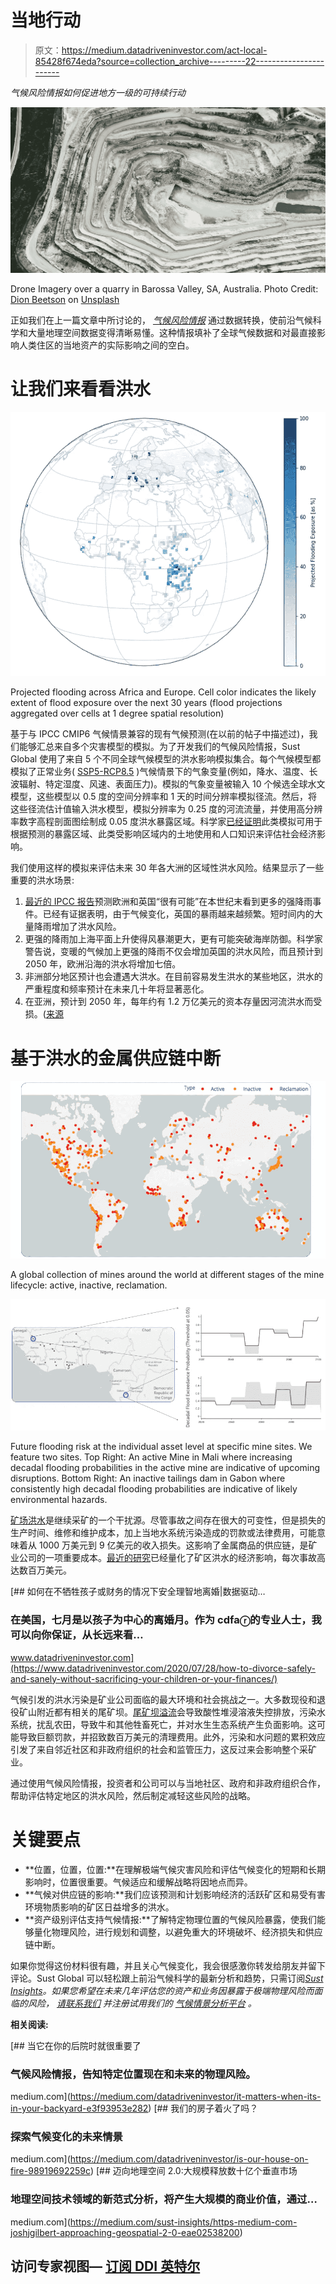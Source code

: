 # 当地行动

> 原文：<https://medium.datadriveninvestor.com/act-local-85428f674eda?source=collection_archive---------22----------------------->

*气候风险情报如何促进地方一级的可持续行动*

![](img/a7cf5dcc038f00380cfa94904695119f.png)

Drone Imagery over a quarry in Barossa Valley, SA, Australia. Photo Credit: [Dion Beetson](https://unsplash.com/@dionbeetson?utm_source=medium&utm_medium=referral) on [Unsplash](https://unsplash.com/?utm_source=medium&utm_medium=referral)

正如我们在上一篇文章中所讨论的， [*气候风险情报*](https://medium.com/datadriveninvestor/it-matters-when-its-in-your-backyard-e3f93953e282) 通过数据转换，使前沿气候科学和大量地理空间数据变得清晰易懂。这种情报填补了全球气候数据和对最直接影响人类住区的当地资产的实际影响之间的空白。

# 让我们来看看洪水

![](img/7e96e64ceb496628e8a549f26ce87592.png)

Projected flooding across Africa and Europe. Cell color indicates the likely extent of flood exposure over the next 30 years (flood projections aggregated over cells at 1 degree spatial resolution)

基于与 IPCC CMIP6 气候情景兼容的现有气候预测(在以前的帖子中描述过)，我们能够汇总来自多个灾害模型的模拟。为了开发我们的气候风险情报，Sust Global 使用了来自 5 个不同全球气候模型的洪水影响模拟集合。每个气候模型都模拟了正常业务( [SSP5-RCP8.5](https://www.sustglobal.com/blog/house-on-fire) )气候情景下的气象变量(例如，降水、温度、长波辐射、特定湿度、风速、表面压力)。模拟的气象变量被输入 10 个候选全球水文模型，这些模型以 0.5 度的空间分辨率和 1 天的时间分辨率模拟径流。然后，将这些径流估计值输入洪水模型，模拟分辨率为 0.25 度的河流流量，并使用高分辨率数字高程剖面图绘制成 0.05 度洪水暴露区域。科学家[已经证明](https://www.nature.com/articles/s41558-018-0257-z)此类模拟可用于根据预测的暴露区域、此类受影响区域内的土地使用和人口知识来评估社会经济影响。

我们使用这样的模拟来评估未来 30 年各大洲的区域性洪水风险。结果显示了一些重要的洪水场景:

1.  [最近的 IPCC 报告](https://www.carbonbrief.org/how-much-flooding-is-in-the-uks-future-a-look-at-the-ipcc-report)预测欧洲和英国“很有可能”在本世纪末看到更多的强降雨事件。已经有证据表明，由于气候变化，英国的暴雨越来越频繁。短时间内的大量降雨增加了洪水风险。
2.  更强的降雨加上海平面上升使得风暴潮更大，更有可能突破海岸防御。科学家警告说，变暖的气候加上更强的降雨不仅会增加英国的洪水风险，而且预计到 2050 年，欧洲沿海的洪水将增加七倍。
3.  非洲部分地区预计也会遭遇大洪水。在目前容易发生洪水的某些地区，洪水的严重程度和频率预计在未来几十年将显著恶化。
4.  在亚洲，预计到 2050 年，每年约有 1.2 万亿美元的资本存量因河流洪水而受损。([来源](https://www.mckinsey.com/business-functions/sustainability/our-insights/climate-risk-and-response-in-asia?cid=other-eml-alt-mgi-mck&hdpid=54c52272-021b-4932-8b3f-a2c2d8dbdf8b&hctky=11758141&hlkid=2ef16b3d4c484b08b68017443f793718)

# 基于洪水的金属供应链中断

![](img/460147aa9bc9dd96515e9929937288eb.png)

A global collection of mines around the world at different stages of the mine lifecycle: active, inactive, reclamation.

![](img/4cb1b2b58dad7b03eba8c7ee69044032.png)

Future flooding risk at the individual asset level at specific mine sites. We feature two sites. Top Right: An active Mine in Mali where increasing decadal flooding probabilities in the active mine are indicative of upcoming disruptions. Bottom Right: An inactive tailings dam in Gabon where consistently high decadal flooding probabilities are indicative of likely environmental hazards.

[矿场洪水](http://water.columbia.edu/files/2018/01/14.2017.Mudd_.Report.Water-Use-and-Risks-in-Mining.pdf)是继续采矿的一个干扰源。尽管事故之间存在很大的可变性，但是损失的生产时间、维修和维护成本，加上当地水系统污染造成的罚款或法律费用，可能意味着从 1000 万美元到 9 亿美元的收入损失。这影响了金属商品的供应链，是矿业公司的一项重要成本。[最近的研究](http://water.columbia.edu/files/2015/05/NBIM-Synthesis-Chapter-FInal-4.11.18.pdf)已经量化了矿区洪水的经济影响，每次事故高达数百万美元。

[](https://www.datadriveninvestor.com/2020/07/28/how-to-divorce-safely-and-sanely-without-sacrificing-your-children-or-your-finances/) [## 如何在不牺牲孩子或财务的情况下安全理智地离婚|数据驱动…

### 在美国，七月是以孩子为中心的离婚月。作为 cdfaⓡ的专业人士，我可以向你保证，从长远来看…

www.datadriveninvestor.com](https://www.datadriveninvestor.com/2020/07/28/how-to-divorce-safely-and-sanely-without-sacrificing-your-children-or-your-finances/) 

气候引发的洪水污染是矿业公司面临的最大环境和社会挑战之一。大多数现役和退役矿山附近都有相关的尾矿坝。[尾矿坝溢流](https://www.hindawi.com/journals/ace/2019/4159306/)会导致酸性堆浸溶液失控排放，污染水系统，扰乱农田，导致牛和其他牲畜死亡，并对水生生态系统产生负面影响。这可能导致巨额罚款，并招致数百万美元的清理费用。此外，污染和水问题的累积效应引发了来自邻近社区和非政府组织的社会和监管压力，这反过来会影响整个采矿业。

通过使用气候风险情报，投资者和公司可以与当地社区、政府和非政府组织合作，帮助评估特定地区的洪水风险，然后制定减轻这些风险的战略。

# 关键要点

*   **位置，位置，位置:**在理解极端气候灾害风险和评估气候变化的短期和长期影响时，位置很重要。气候适应和缓解战略将因地点而异。
*   **气候对供应链的影响:**我们应该预测和计划影响经济的活跃矿区和易受有害环境物质影响的矿区日益增多的洪水。
*   **资产级别评估支持气候情报:**了解特定物理位置的气候风险暴露，使我们能够量化物理风险，进行规划和调整，以避免重大的环境破坏、经济损失和供应链中断。

如果你觉得这份材料很有趣，并且关心气候变化，我会很感激你转发给朋友并留下评论。Sust Global 可以轻松跟上前沿气候科学的最新分析和趋势，只需订阅[*Sust Insights*](https://www.sustglobal.com/blog)*。如果您希望在未来几年评估您的资产和业务因暴露于极端物理风险而面临的风险，* [*请联系我们*](https://www.sustglobal.com/climate-risk) *并注册试用我们的* [*气候情景分析平台*](https://www.sustglobal.com/financial-services) *。*

**相关阅读:**

[](https://medium.com/datadriveninvestor/it-matters-when-its-in-your-backyard-e3f93953e282) [## 当它在你的后院时就很重要了

### 气候风险情报，告知特定位置现在和未来的物理风险。

medium.com](https://medium.com/datadriveninvestor/it-matters-when-its-in-your-backyard-e3f93953e282) [](https://medium.com/datadriveninvestor/is-our-house-on-fire-98919692259c) [## 我们的房子着火了吗？

### 探索气候变化的未来情景

medium.com](https://medium.com/datadriveninvestor/is-our-house-on-fire-98919692259c) [](https://medium.com/sust-insights/https-medium-com-joshjgilbert-approaching-geospatial-2-0-eae02538200) [## 迈向地理空间 2.0:大规模释放数十亿个垂直市场

### 地理空间技术领域的新范式分析，将产生大规模的商业价值，通过…

medium.com](https://medium.com/sust-insights/https-medium-com-joshjgilbert-approaching-geospatial-2-0-eae02538200) 

## 访问专家视图— [订阅 DDI 英特尔](https://datadriveninvestor.com/ddi-intel)